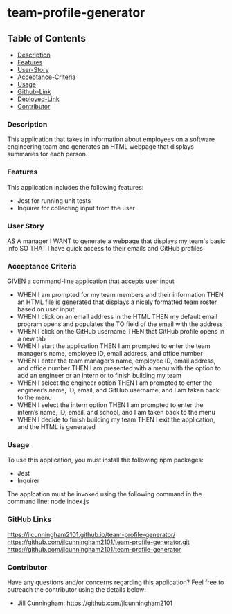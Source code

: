 # team-profile-generator

## Table of Contents

- [Description](#description)
- [Features](#features)
- [User-Story](#user-story)
- [Acceptance-Criteria](#acceptance-criteria)
- [Usage](#usage)
- [Github-Link](#github-link)
- [Deployed-Link](#deployed-link)
- [Contributor](#contributor)

### Description

This application that takes in information about employees on a software engineering team and generates an HTML webpage that displays summaries for each person.

### Features

This application includes the following features:

- Jest for running unit tests
- Inquirer for collecting input from the user

### User Story

AS A manager
I WANT to generate a webpage that displays my team's basic info
SO THAT I have quick access to their emails and GitHub profiles

### Acceptance Criteria

GIVEN a command-line application that accepts user input

- WHEN I am prompted for my team members and their information
  THEN an HTML file is generated that displays a nicely formatted team roster based on user input
- WHEN I click on an email address in the HTML
  THEN my default email program opens and populates the TO field of the email with the address
- WHEN I click on the GitHub username
  THEN that GitHub profile opens in a new tab
- WHEN I start the application
  THEN I am prompted to enter the team manager’s name, employee ID, email address, and office number
- WHEN I enter the team manager’s name, employee ID, email address, and office number
  THEN I am presented with a menu with the option to add an engineer or an intern or to finish building my team
- WHEN I select the engineer option
  THEN I am prompted to enter the engineer’s name, ID, email, and GitHub username, and I am taken back to the menu
- WHEN I select the intern option
  THEN I am prompted to enter the intern’s name, ID, email, and school, and I am taken back to the menu
- WHEN I decide to finish building my team
  THEN I exit the application, and the HTML is generated

### Usage

To use this application, you must install the following npm packages:

- Jest
- Inquirer

The applcation must be invoked using the following command in the command line: node index.js

### GitHub Links

https://jlcunningham2101.github.io/team-profile-generator/
https://github.com/jlcunningham2101/team-profile-generator.git
https://github.com/jlcunningham2101/team-profile-generator

### Contributor

Have any questions and/or concerns regarding this application? Feel free to outreach the contributor using the details below:

- Jill Cunningham: https://github.com/jlcunningham2101
